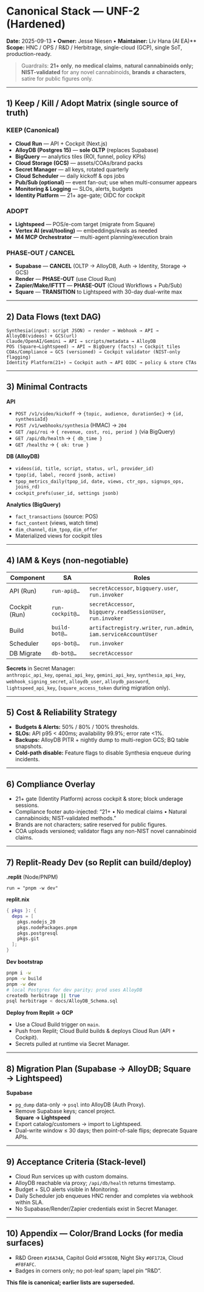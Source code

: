 
# Canonical Stack — UNF-2 (Hardened)
**Date:** 2025-09-13 • **Owner:** Jesse Niesen • **Maintainer:** Liv Hana (AI EA)**  
**Scope:** HNC / OPS / R&D / Herbitrage, single-cloud (GCP), single SoT, production-ready.

> Guardrails: **21+ only**, **no medical claims**, **natural cannabinoids only; NIST-validated** for any novel cannabinoids, **brands ≠ characters**, satire for public figures only.

---

## 1) Keep / Kill / Adopt Matrix (single source of truth)

### KEEP (Canonical)
- **Cloud Run** — API + Cockpit (Next.js)  
- **AlloyDB (Postgres 15)** — **sole OLTP** (replaces Supabase)  
- **BigQuery** — analytics tiles (ROI, funnel, policy KPIs)  
- **Cloud Storage (GCS)** — assets/COAs/brand packs  
- **Secret Manager** — all keys, rotated quarterly  
- **Cloud Scheduler** — daily kickoff & ops jobs  
- **Pub/Sub (optional)** — event fan-out; use when multi-consumer appears  
- **Monitoring & Logging** — SLOs, alerts, budgets  
- **Identity Platform** — 21+ age-gate; OIDC for cockpit

### ADOPT
- **Lightspeed** — POS/e-com target (migrate from Square)  
- **Vertex AI (eval/tooling)** — embeddings/evals as needed  
- **M4 MCP Orchestrator** — multi-agent planning/execution brain

### PHASE-OUT / CANCEL
- **Supabase** — **CANCEL** (OLTP → AlloyDB, Auth → Identity, Storage → GCS)  
- **Render** — **PHASE-OUT** (use Cloud Run)  
- **Zapier/Make/IFTTT** — **PHASE-OUT** (Cloud Workflows + Pub/Sub)  
- **Square** — **TRANSITION** to Lightspeed with 30-day dual-write max

---

## 2) Data Flows (text DAG)

```
Synthesia(input: script JSON) → render → Webhook → API → AlloyDB(videos) + GCS(url)  
Claude/OpenAI/Gemini → API → scripts/metadata → AlloyDB  
POS (Square→Lightspeed) → API → BigQuery (facts) → Cockpit tiles  
COAs/Compliance → GCS (versioned) → Cockpit validator (NIST-only flagging)  
Identity Platform(21+) → Cockpit auth → API OIDC → policy & store CTAs
```

---

## 3) Minimal Contracts

**API**  
- `POST /v1/video/kickoff` → `{topic, audience, durationSec}` → `{id, synthesiaId}`  
- `POST /v1/webhooks/synthesia` (HMAC) → `204`  
- `GET /api/roi` → `{ revenue, cost, roi, period }` (via BigQuery)  
- `GET /api/db/health` → `{ db_time }`  
- `GET /healthz` → `{ ok: true }`

**DB (AlloyDB)**  
- `videos(id, title, script, status, url, provider_id)`  
- `tpop(id, label, record jsonb, active)`  
- `tpop_metrics_daily(tpop_id, date, views, ctr_ops, signups_ops, joins_rd)`  
- `cockpit_prefs(user_id, settings jsonb)`

**Analytics (BigQuery)**  
- `fact_transactions` (source: POS)  
- `fact_content` (views, watch time)  
- `dim_channel`, `dim_tpop`, `dim_offer`  
- Materialized views for cockpit tiles

---

## 4) IAM & Keys (non-negotiable)

| Component | SA | Roles |
|---|---|---|
| API (Run) | `run-api@…` | `secretAccessor`, `bigquery.user`, `run.invoker` |
| Cockpit (Run) | `run-cockpit@…` | `secretAccessor`, `bigquery.readSessionUser`, `run.invoker` |
| Build | `build-bot@…` | `artifactregistry.writer`, `run.admin`, `iam.serviceAccountUser` |
| Scheduler | `ops-bot@…` | `run.invoker` |
| DB Migrate | `db-bot@…` | `secretAccessor` |

**Secrets** in Secret Manager:  
`anthropic_api_key`, `openai_api_key`, `gemini_api_key`, `synthesia_api_key`, `webhook_signing_secret`, `alloydb_user`, `alloydb_password`, `lightspeed_api_key`, (`square_access_token` during migration only).

---

## 5) Cost & Reliability Strategy

- **Budgets & Alerts:** 50% / 80% / 100% thresholds.  
- **SLOs:** API p95 < 400ms; availability 99.9%; error rate <1%.  
- **Backups:** AlloyDB PITR + nightly dump to multi-region GCS; BQ table snapshots.  
- **Cold-path disable:** Feature flags to disable Synthesia enqueue during incidents.

---

## 6) Compliance Overlay

- 21+ gate (Identity Platform) across cockpit & store; block underage sessions.  
- Compliance footer auto-injected: “21+ • No medical claims • Natural cannabinoids; NIST-validated methods.”  
- Brands are not characters; satire reserved for public figures.  
- COA uploads versioned; validator flags any non-NIST novel cannabinoid claims.

---

## 7) Replit-Ready Dev (so Replit can build/deploy)

**.replit** (Node/PNPM)
```
run = "pnpm -w dev"
```

**replit.nix**
```nix
{ pkgs }: {
  deps = [
    pkgs.nodejs_20
    pkgs.nodePackages.pnpm
    pkgs.postgresql
    pkgs.git
  ];
}
```

**Dev bootstrap**
```bash
pnpm i -w
pnpm -w build
pnpm -w dev
# local Postgres for dev parity; prod uses AlloyDB
createdb herbitrage || true
psql herbitrage < docs/AlloyDB_Schema.sql
```

**Deploy from Replit → GCP**  
- Use a Cloud Build trigger on `main`.  
- Push from Replit; Cloud Build builds & deploys Cloud Run (API + Cockpit).  
- Secrets pulled at runtime via Secret Manager.

---

## 8) Migration Plan (Supabase → AlloyDB; Square → Lightspeed)

**Supabase**  
- `pg_dump` data-only → `psql` into AlloyDB (Auth Proxy).  
- Remove Supabase keys; cancel project.  
**Square → Lightspeed**  
- Export catalog/customers → import to Lightspeed.  
- Dual-write window ≤ 30 days; then point-of-sale flips; deprecate Square APIs.

---

## 9) Acceptance Criteria (Stack-level)

- Cloud Run services up with custom domains.  
- AlloyDB reachable via proxy; `/api/db/health` returns timestamp.  
- Budget + SLO alerts visible in Monitoring.  
- Daily Scheduler job enqueues HNC render and completes via webhook within SLA.  
- No Supabase/Render/Zapier credentials exist in Secret Manager.

---

## 10) Appendix — Color/Brand Locks (for media surfaces)
- R&D Green `#16A34A`, Capitol Gold `#F59E0B`, Night Sky `#0F172A`, Cloud `#F8FAFC`.  
- Badges in corners only; no pot-leaf spam; lapel pin “R&D”.

**This file is canonical; earlier lists are superseded.**
